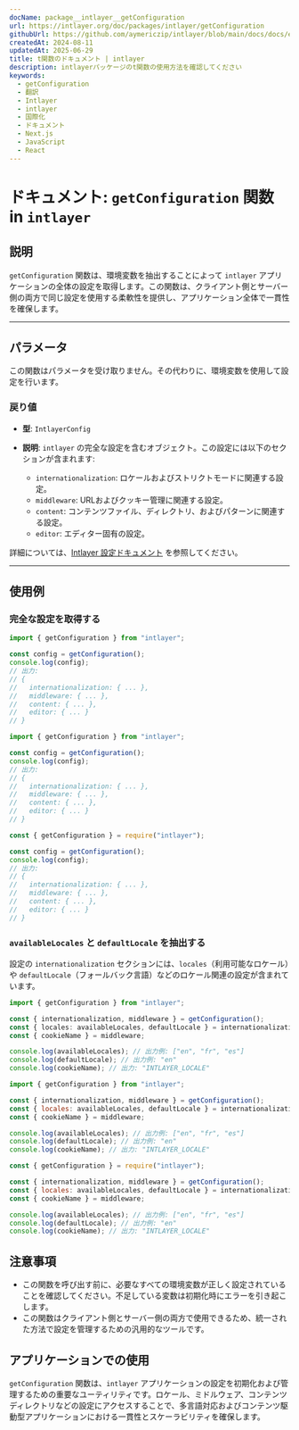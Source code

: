 ```yaml
---
docName: package__intlayer__getConfiguration
url: https://intlayer.org/doc/packages/intlayer/getConfiguration
githubUrl: https://github.com/aymericzip/intlayer/blob/main/docs/docs/en/packages/intlayer/getConfiguration.md
createdAt: 2024-08-11
updatedAt: 2025-06-29
title: t関数のドキュメント | intlayer
description: intlayerパッケージのt関数の使用方法を確認してください
keywords:
  - getConfiguration
  - 翻訳
  - Intlayer
  - intlayer
  - 国際化
  - ドキュメント
  - Next.js
  - JavaScript
  - React
---
```


# ドキュメント: `getConfiguration` 関数 in `intlayer`

## 説明

`getConfiguration` 関数は、環境変数を抽出することによって `intlayer` アプリケーションの全体の設定を取得します。この関数は、クライアント側とサーバー側の両方で同じ設定を使用する柔軟性を提供し、アプリケーション全体で一貫性を確保します。

---

## パラメータ

この関数はパラメータを受け取りません。その代わりに、環境変数を使用して設定を行います。

### 戻り値

- **型**: `IntlayerConfig`
- **説明**: `intlayer` の完全な設定を含むオブジェクト。この設定には以下のセクションが含まれます:

  - `internationalization`: ロケールおよびストリクトモードに関連する設定。
  - `middleware`: URLおよびクッキー管理に関連する設定。
  - `content`: コンテンツファイル、ディレクトリ、およびパターンに関連する設定。
  - `editor`: エディター固有の設定。

詳細については、[Intlayer 設定ドキュメント](https://github.com/aymericzip/intlayer/blob/main/docs/docs/ja/configuration.md) を参照してください。

---

## 使用例

### 完全な設定を取得する

```typescript codeFormat="typescript"
import { getConfiguration } from "intlayer";

const config = getConfiguration();
console.log(config);
// 出力:
// {
//   internationalization: { ... },
//   middleware: { ... },
//   content: { ... },
//   editor: { ... }
// }
```

```javascript codeFormat="esm"
import { getConfiguration } from "intlayer";

const config = getConfiguration();
console.log(config);
// 出力:
// {
//   internationalization: { ... },
//   middleware: { ... },
//   content: { ... },
//   editor: { ... }
// }
```

```javascript codeFormat="commonjs"
const { getConfiguration } = require("intlayer");

const config = getConfiguration();
console.log(config);
// 出力:
// {
//   internationalization: { ... },
//   middleware: { ... },
//   content: { ... },
//   editor: { ... }
// }
```

### `availableLocales` と `defaultLocale` を抽出する

設定の `internationalization` セクションには、`locales`（利用可能なロケール）や `defaultLocale`（フォールバック言語）などのロケール関連の設定が含まれています。

```typescript codeFormat="typescript"
import { getConfiguration } from "intlayer";

const { internationalization, middleware } = getConfiguration();
const { locales: availableLocales, defaultLocale } = internationalization;
const { cookieName } = middleware;

console.log(availableLocales); // 出力例: ["en", "fr", "es"]
console.log(defaultLocale); // 出力例: "en"
console.log(cookieName); // 出力: "INTLAYER_LOCALE"
```

```javascript codeFormat="esm"
import { getConfiguration } from "intlayer";

const { internationalization, middleware } = getConfiguration();
const { locales: availableLocales, defaultLocale } = internationalization;
const { cookieName } = middleware;

console.log(availableLocales); // 出力例: ["en", "fr", "es"]
console.log(defaultLocale); // 出力例: "en"
console.log(cookieName); // 出力: "INTLAYER_LOCALE"
```

```javascript codeFormat="commonjs"
const { getConfiguration } = require("intlayer");

const { internationalization, middleware } = getConfiguration();
const { locales: availableLocales, defaultLocale } = internationalization;
const { cookieName } = middleware;

console.log(availableLocales); // 出力例: ["en", "fr", "es"]
console.log(defaultLocale); // 出力例: "en"
console.log(cookieName); // 出力: "INTLAYER_LOCALE"
```

## 注意事項

- この関数を呼び出す前に、必要なすべての環境変数が正しく設定されていることを確認してください。不足している変数は初期化時にエラーを引き起こします。
- この関数はクライアント側とサーバー側の両方で使用できるため、統一された方法で設定を管理するための汎用的なツールです。

## アプリケーションでの使用

`getConfiguration` 関数は、`intlayer` アプリケーションの設定を初期化および管理するための重要なユーティリティです。ロケール、ミドルウェア、コンテンツディレクトリなどの設定にアクセスすることで、多言語対応およびコンテンツ駆動型アプリケーションにおける一貫性とスケーラビリティを確保します。
